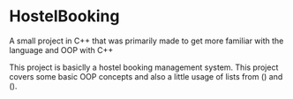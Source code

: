 # HostelBooking
A small project in C++ that was primarily made to get more familiar with the language and OOP with C++

This project is basiclly a hostel booking management system.
This project covers some basic OOP concepts and also a little usage of lists from (<list>) and (<ctime>).
